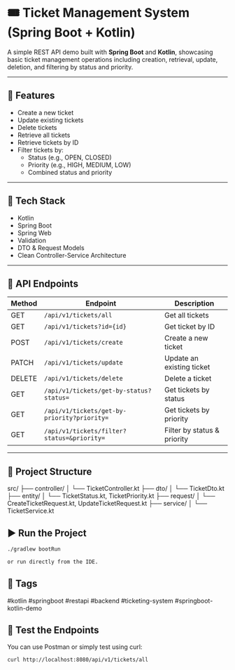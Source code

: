 # 🎟️ Ticket Management System (Spring Boot + Kotlin)

A simple REST API demo built with **Spring Boot** and **Kotlin**, showcasing basic ticket management operations including creation, retrieval, update, deletion, and filtering by status and priority.

---

## 🚀 Features

- Create a new ticket
- Update existing tickets
- Delete tickets
- Retrieve all tickets
- Retrieve tickets by ID
- Filter tickets by:
  - Status (e.g., OPEN, CLOSED)
  - Priority (e.g., HIGH, MEDIUM, LOW)
  - Combined status and priority

---

## 🧱 Tech Stack

- Kotlin
- Spring Boot
- Spring Web
- Validation
- DTO & Request Models
- Clean Controller-Service Architecture

---

## 🔧 API Endpoints

| Method | Endpoint                  | Description                          |
|--------|---------------------------|--------------------------------------|
| GET    | `/api/v1/tickets/all`     | Get all tickets                      |
| GET    | `/api/v1/tickets?id={id}` | Get ticket by ID                     |
| POST   | `/api/v1/tickets/create`  | Create a new ticket                  |
| PATCH  | `/api/v1/tickets/update`  | Update an existing ticket            |
| DELETE | `/api/v1/tickets/delete`  | Delete a ticket                      |
| GET    | `/api/v1/tickets/get-by-status?status=` | Get tickets by status      |
| GET    | `/api/v1/tickets/get-by-priority?priority=` | Get tickets by priority |
| GET    | `/api/v1/tickets/filter?status=&priority=` | Filter by status & priority |

---

## 📁 Project Structure

src/ ├── controller/ │ └── TicketController.kt ├── dto/ │ └── TicketDto.kt ├── entity/ │ └── TicketStatus.kt, TicketPriority.kt ├── request/ │ └── CreateTicketRequest.kt, UpdateTicketRequest.kt ├── service/ │ └── TicketService.kt

## ▶️ Run the Project

```bash
./gradlew bootRun

or run directly from the IDE.
```

## 📌 Tags

#kotlin #springboot #restapi #backend #ticketing-system #springboot-kotlin-demo

## 🧪 Test the Endpoints
You can use Postman or simply test using curl:

```bash
curl http://localhost:8080/api/v1/tickets/all
```

